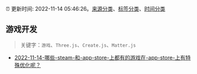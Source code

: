 :alarm_clock: 更新时间: 2022-11-14 05:46:26。[来源分类](../README.md)、[标签分类](../TAGS.md)、[时间分类](../TIMELINE.md)

## 游戏开发


> 关键字：`游戏`、`Three.js`、`Create.js`、`Matter.js`



- [2022-11-14-哪些-steam-和-app-store-上都有的游戏在-app-store-上有特殊优化呢？](https://www.v2ex.com/t/895075) 